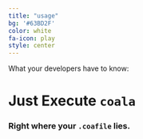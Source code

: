 ```yaml
---
title: "usage"
bg: '#63BD2F'
color: white
fa-icon: play
style: center
---
```


What your developers have to know:

# Just Execute `coala`

### Right where your `.coafile` lies.
